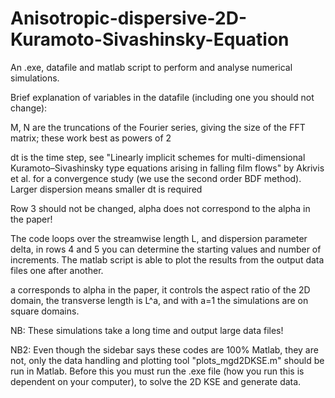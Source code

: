 # Anisotropic-dispersive-2D-Kuramoto-Sivashinsky-Equation

An .exe, datafile and matlab script to perform and analyse numerical simulations.

Brief explanation of variables in the datafile (including one you should not change):

M, N are the truncations of the Fourier series, giving the size of the FFT matrix; these work best as powers of 2

dt is the time step, see "Linearly implicit schemes for multi-dimensional Kuramoto–Sivashinsky type equations arising in falling film flows" by Akrivis et al. for a convergence study (we use the second order BDF method). Larger dispersion means smaller dt is required

Row 3 should not be changed, alpha does not correspond to the alpha in the paper!

The code loops over the streamwise length L, and dispersion parameter delta, in rows 4 and 5 you can determine the starting values and number of increments. The matlab script is able to plot the results from the output data files one after another.

a corresponds to alpha in the paper, it controls the aspect ratio of the 2D domain, the transverse length is L^a, and with a=1 the simulations are on square domains.

NB: These simulations take a long time and output large data files!

NB2: Even though the sidebar says these codes are 100% Matlab, they are not, only the data handling and plotting tool "plots_mgd2DKSE.m" should be run in Matlab. Before this you must run the .exe file (how you run this is dependent on your computer), to solve the 2D KSE and generate data.
